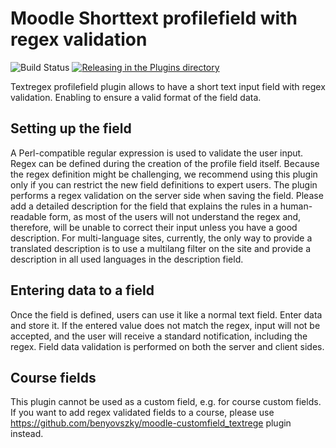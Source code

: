# Moodle Shorttext profilefield with regex validation
![Build Status](https://github.com/benyovszky/moodle-profilefield_textregex/actions/workflows/gha.yml/badge.svg?branch=main) [![Releasing in the Plugins directory](https://github.com/benyovszky/moodle-profilefield_textregex/actions/workflows/moodle-release.yml/badge.svg)](https://github.com/benyovszky/moodle-profilefield_textregex/actions/workflows/moodle-release.yml)

Textregex profilefield plugin allows to have a short text input field with regex validation. Enabling to ensure a valid format of the field data.

## Setting up the field
A Perl-compatible regular expression is used to validate the user input. Regex can be defined during the creation of the profile field itself. Because the regex definition might be challenging, we recommend using this plugin only if you can restrict the new field definitions to expert users. The plugin performs a regex validation on the server side when saving the field. Please add a detailed description for the field that explains the rules in a human-readable form, as most of the users will not understand the regex and, therefore, will be unable to correct their input unless you have a good description. For multi-language sites, currently, the only way to provide a translated description is to use a multilang filter on the site and provide a description in all used languages in the description field.

## Entering data to a field
Once the field is defined, users can use it like a normal text field. Enter data and store it. If the entered value does not match the regex, input will not be accepted, and the user will receive a standard notification, including the regex. Field data validation is performed on both the server and client sides.

## Course fields
This plugin cannot be used as a custom field, e.g. for course custom fields.
If you want to add regex validated fields to a course, please use https://github.com/benyovszky/moodle-customfield_textrege plugin instead.
